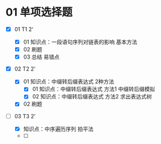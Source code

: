 # 01 单项选择题

- [x] 01 T1 2‘ 

  - [x] 01 知识点：一段语句序列对链表的影响 基本方法
  - [x] 02 刷题
  - [x] 03 总结 易错点

- [x] 02 T2 2’
  - [x] 01 知识点：中缀转后缀表达式 2种方法
    - [x] 01 知识点：中缀转后缀表达式 方法1 中缀转后缀模拟
    - [x] 02 知识点：中缀转后缀表达式 方法2 求出表达式树
  - [x] 02 刷题

- [ ] 03 T3 2'
  - [x] 知识点：中序遍历序列 拍平法
  - [ ] 
